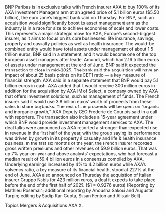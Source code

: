 BNP Paribas is in exclusive talks with French insurer AXA to buy 100% of its AXA Investment Managers arm at an agreed price of 5.1 billion euros ($5.50 billion), the euro zone’s biggest bank said on Thursday.
For BNP, such an acquisition would significantly boost its asset management arm as the industry is in a race for size to achieve economies of scale and lower costs.
This represents a major strategic move for AXA, Europe’s second-biggest insurer, as it aims to focus on its core businesses: life insurance, savings, property and casualty policies as well as health insurance.
The would-be combined entity would have total assets under management of about 1.5 trillion euros, BNP said in a statement, and it would become one of the top European asset managers after leader Amundi, which had 2.16 trillion euros of assets under management at the end of June.
BNP said it expected the transaction to close in mid-2025. The bank said the acquisition will have an impact of about 25 basis points on its CET1 ratio — a key measure of financial strength.
AXA said in a separate statement that BNP would pay 5.1 billion euros in cash.
AXA added that it would receive 300 million euros in addition for the acquisition by AXA IM of Select, a company owned by AXA that offers investment solutions, such as management of funds.
The French insurer said it would use 3.8 billion euros’ worth of proceeds from these sales in share buybacks. The rest of the proceeds will be spent on “organic and inorganic growth,” AXA Deputy CEO Frederic de Courtois said in a call with reporters.
The transaction also includes a 15-year agreement under which BNP would provide investment management services to AXA.
The deal talks were announced as AXA reported a stronger-than-expected rise in revenue in the first half of the year, with the group saying its performance was driven by growth in its property & casualty and life & health insurance business.
In the first six months of the year, the French insurer recorded gross written premiums and other revenues of 59.9 billion euros. That was up 7% year-on-year and above analysts’ expectations, who had forecast a median result of 59.4 billion euros in a consensus compiled by AXA.
Underlying earnings increased by 4% to 4.2 billion euros while AXA’s solvency ratio, a key measure of its financial health, stood at 227% at the end of June.
AXA also announced on Thursday the acquisition of Italian insurer Gruppo Nobis for 423 million euros, a deal it expects to take place before the end of the first half of 2025.
($1 = 0.9276 euros)
(Reporting by Mathieu Rosemain; additional reporting by Anousha Sakoui and Augustin Turpin; editing by Sudip Kar-Gupta, Susan Fenton and Alistair Bell)

Topics
Mergers & Acquisitions
AXA XL
